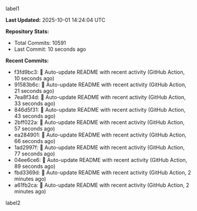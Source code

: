 
label1 
<!-- ACTIVITY_START -->
**Last Updated:** 2025-10-01 14:24:04 UTC

**Repository Stats:**
- Total Commits: 10591
- Last Commit: 10 seconds ago

**Recent Commits:**
- f3fd9bc3: 🤖 Auto-update README with recent activity (GitHub Action, 10 seconds ago)
- 91583b6c: 🤖 Auto-update README with recent activity (GitHub Action, 21 seconds ago)
- 7ea8f34d: 🤖 Auto-update README with recent activity (GitHub Action, 33 seconds ago)
- 846d5f31: 🤖 Auto-update README with recent activity (GitHub Action, 43 seconds ago)
- 2bff022a: 🤖 Auto-update README with recent activity (GitHub Action, 57 seconds ago)
- ea284901: 🤖 Auto-update README with recent activity (GitHub Action, 66 seconds ago)
- 1ad2997f: 🤖 Auto-update README with recent activity (GitHub Action, 77 seconds ago)
- 04ee6ce6: 🤖 Auto-update README with recent activity (GitHub Action, 89 seconds ago)
- fbd3369d: 🤖 Auto-update README with recent activity (GitHub Action, 2 minutes ago)
- a61fb2ca: 🤖 Auto-update README with recent activity (GitHub Action, 2 minutes ago)
<!-- ACTIVITY_END -->

label2
